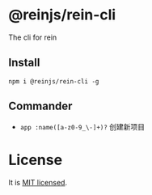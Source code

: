 # @reinjs/rein-cli

The cli for rein

## Install

```shell
npm i @reinjs/rein-cli -g
```

## Commander

- `app :name([a-z0-9_\-]+)?`  创建新项目

# License

It is [MIT licensed](https://opensource.org/licenses/MIT).